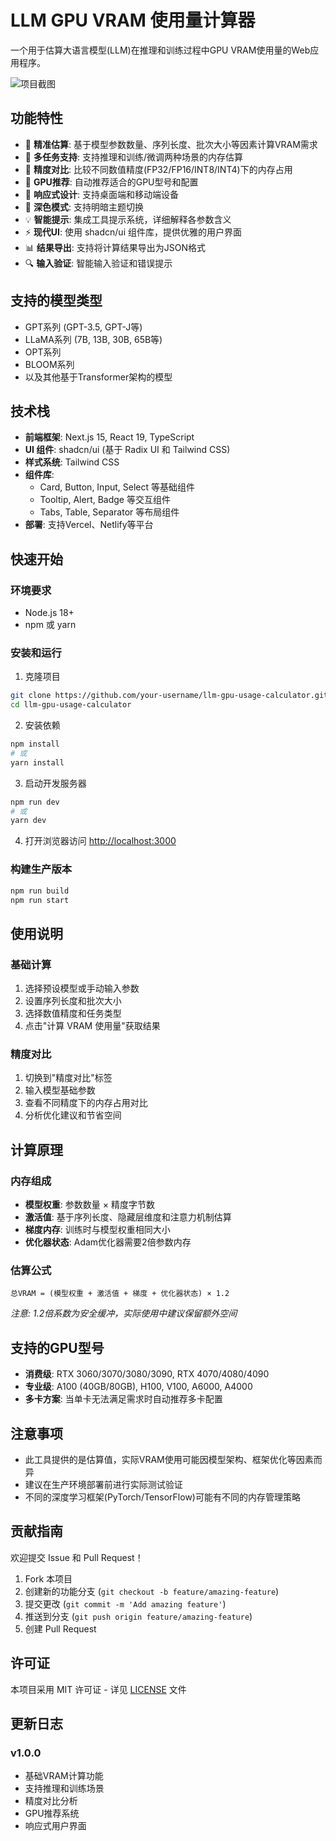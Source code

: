 # LLM GPU VRAM 使用量计算器

一个用于估算大语言模型(LLM)在推理和训练过程中GPU VRAM使用量的Web应用程序。

![项目截图](screenshot.png)

## 功能特性

- 🚀 **精准估算**: 基于模型参数数量、序列长度、批次大小等因素计算VRAM需求
- 🎯 **多任务支持**: 支持推理和训练/微调两种场景的内存估算
- 🔧 **精度对比**: 比较不同数值精度(FP32/FP16/INT8/INT4)下的内存占用
- 💾 **GPU推荐**: 自动推荐适合的GPU型号和配置
- 📱 **响应式设计**: 支持桌面端和移动端设备
- 🌙 **深色模式**: 支持明暗主题切换
- 💡 **智能提示**: 集成工具提示系统，详细解释各参数含义
- ⚡ **现代UI**: 使用 shadcn/ui 组件库，提供优雅的用户界面
- 📊 **结果导出**: 支持将计算结果导出为JSON格式
- 🔍 **输入验证**: 智能输入验证和错误提示

## 支持的模型类型

- GPT系列 (GPT-3.5, GPT-J等)
- LLaMA系列 (7B, 13B, 30B, 65B等)
- OPT系列
- BLOOM系列
- 以及其他基于Transformer架构的模型

## 技术栈

- **前端框架**: Next.js 15, React 19, TypeScript
- **UI 组件**: shadcn/ui (基于 Radix UI 和 Tailwind CSS)
- **样式系统**: Tailwind CSS
- **组件库**: 
  - Card, Button, Input, Select 等基础组件
  - Tooltip, Alert, Badge 等交互组件
  - Tabs, Table, Separator 等布局组件
- **部署**: 支持Vercel、Netlify等平台

## 快速开始

### 环境要求

- Node.js 18+ 
- npm 或 yarn

### 安装和运行

1. 克隆项目
```bash
git clone https://github.com/your-username/llm-gpu-usage-calculator.git
cd llm-gpu-usage-calculator
```

2. 安装依赖
```bash
npm install
# 或
yarn install
```

3. 启动开发服务器
```bash
npm run dev
# 或
yarn dev
```

4. 打开浏览器访问 [http://localhost:3000](http://localhost:3000)

### 构建生产版本

```bash
npm run build
npm run start
```

## 使用说明

### 基础计算

1. 选择预设模型或手动输入参数
2. 设置序列长度和批次大小
3. 选择数值精度和任务类型
4. 点击"计算 VRAM 使用量"获取结果

### 精度对比

1. 切换到"精度对比"标签
2. 输入模型基础参数
3. 查看不同精度下的内存占用对比
4. 分析优化建议和节省空间

## 计算原理

### 内存组成

- **模型权重**: 参数数量 × 精度字节数
- **激活值**: 基于序列长度、隐藏层维度和注意力机制估算
- **梯度内存**: 训练时与模型权重相同大小
- **优化器状态**: Adam优化器需要2倍参数内存

### 估算公式

```
总VRAM = (模型权重 + 激活值 + 梯度 + 优化器状态) × 1.2
```

*注意: 1.2倍系数为安全缓冲，实际使用中建议保留额外空间*

## 支持的GPU型号

- **消费级**: RTX 3060/3070/3080/3090, RTX 4070/4080/4090
- **专业级**: A100 (40GB/80GB), H100, V100, A6000, A4000
- **多卡方案**: 当单卡无法满足需求时自动推荐多卡配置

## 注意事项

- 此工具提供的是估算值，实际VRAM使用可能因模型架构、框架优化等因素而异
- 建议在生产环境部署前进行实际测试验证
- 不同的深度学习框架(PyTorch/TensorFlow)可能有不同的内存管理策略

## 贡献指南

欢迎提交 Issue 和 Pull Request！

1. Fork 本项目
2. 创建新的功能分支 (`git checkout -b feature/amazing-feature`)
3. 提交更改 (`git commit -m 'Add amazing feature'`)
4. 推送到分支 (`git push origin feature/amazing-feature`)
5. 创建 Pull Request

## 许可证

本项目采用 MIT 许可证 - 详见 [LICENSE](LICENSE) 文件

## 更新日志

### v1.0.0
- 基础VRAM计算功能
- 支持推理和训练场景
- 精度对比分析
- GPU推荐系统
- 响应式用户界面
